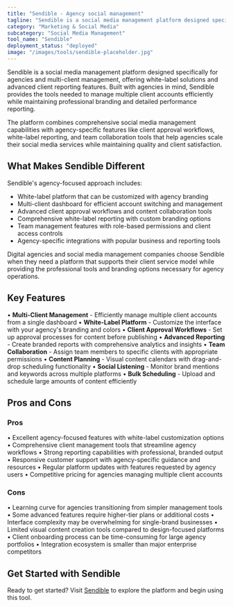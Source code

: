 ```yaml
---
title: "Sendible - Agency social management"
tagline: "Sendible is a social media management platform designed specifically for agencies and multi-client management, offering white-label solutions and advanced client reporting features..."
category: "Marketing & Social Media"
subcategory: "Social Media Management"
tool_name: "Sendible"
deployment_status: "deployed"
image: "/images/tools/sendible-placeholder.jpg"
---
```


Sendible is a social media management platform designed specifically for agencies and multi-client management, offering white-label solutions and advanced client reporting features. Built with agencies in mind, Sendible provides the tools needed to manage multiple client accounts efficiently while maintaining professional branding and detailed performance reporting.

The platform combines comprehensive social media management capabilities with agency-specific features like client approval workflows, white-label reporting, and team collaboration tools that help agencies scale their social media services while maintaining quality and client satisfaction.

## What Makes Sendible Different

Sendible's agency-focused approach includes:
- White-label platform that can be customized with agency branding
- Multi-client dashboard for efficient account switching and management
- Advanced client approval workflows and content collaboration tools
- Comprehensive white-label reporting with custom branding options
- Team management features with role-based permissions and client access controls
- Agency-specific integrations with popular business and reporting tools

Digital agencies and social media management companies choose Sendible when they need a platform that supports their client service model while providing the professional tools and branding options necessary for agency operations.

## Key Features

• **Multi-Client Management** - Efficiently manage multiple client accounts from a single dashboard
• **White-Label Platform** - Customize the interface with your agency's branding and colors
• **Client Approval Workflows** - Set up approval processes for content before publishing
• **Advanced Reporting** - Create branded reports with comprehensive analytics and insights
• **Team Collaboration** - Assign team members to specific clients with appropriate permissions
• **Content Planning** - Visual content calendars with drag-and-drop scheduling functionality
• **Social Listening** - Monitor brand mentions and keywords across multiple platforms
• **Bulk Scheduling** - Upload and schedule large amounts of content efficiently

## Pros and Cons

### Pros
• Excellent agency-focused features with white-label customization options
• Comprehensive client management tools that streamline agency workflows
• Strong reporting capabilities with professional, branded output
• Responsive customer support with agency-specific guidance and resources
• Regular platform updates with features requested by agency users
• Competitive pricing for agencies managing multiple client accounts

### Cons
• Learning curve for agencies transitioning from simpler management tools
• Some advanced features require higher-tier plans or additional costs
• Interface complexity may be overwhelming for single-brand businesses
• Limited visual content creation tools compared to design-focused platforms
• Client onboarding process can be time-consuming for large agency portfolios
• Integration ecosystem is smaller than major enterprise competitors

## Get Started with Sendible

Ready to get started? Visit [Sendible](https://www.sendible.com/) to explore the platform and begin using this tool.